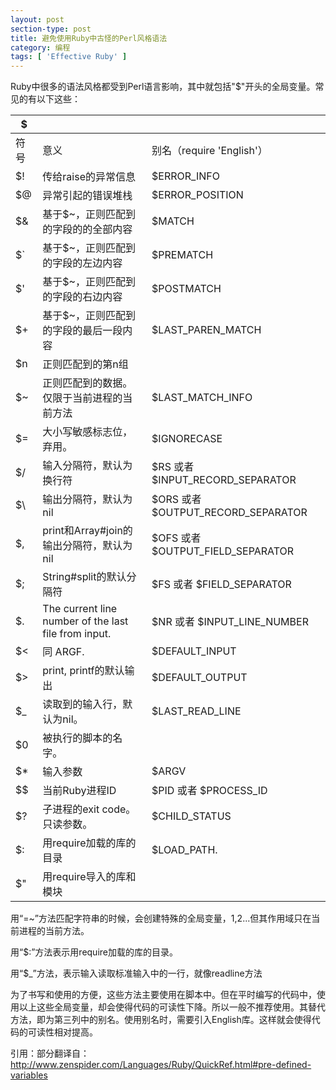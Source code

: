 ```yaml
---
layout: post
section-type: post
title: 避免使用Ruby中古怪的Perl风格语法
category: 编程
tags: [ 'Effective Ruby' ]
---
```


Ruby中很多的语法风格都受到Perl语言影响，其中就包括"$"开头的全局变量。常见的有以下这些：

<!--more--> 

 $| | |
------------| --------------| --------------|
符号|意义|别名（require 'English'）
$! | 传给raise的异常信息 | $ERROR_INFO
$@ | 异常引起的错误堆栈 | $ERROR_POSITION
$& | 基于$~，正则匹配到的字段的的全部内容 | $MATCH
$` | 基于$~，正则匹配到的字段的左边内容 | $PREMATCH
$' | 基于$~，正则匹配到的字段的右边内容 | $POSTMATCH
$+ | 基于$~，正则匹配到的字段的最后一段内容 | $LAST_PAREN_MATCH
$n | 正则匹配到的第n组
$~ | 正则匹配到的数据。仅限于当前进程的当前方法 | $LAST_MATCH_INFO
$= | 大小写敏感标志位，弃用。 | $IGNORECASE
$/ | 输入分隔符，默认为换行符 | $RS 或者 $INPUT_RECORD_SEPARATOR
$\ | 输出分隔符，默认为nil | $ORS 或者 $OUTPUT_RECORD_SEPARATOR
$, | print和Array#join的输出分隔符，默认为nil | $OFS 或者 $OUTPUT_FIELD_SEPARATOR
$; | String#split的默认分隔符 | $FS 或者 $FIELD_SEPARATOR
$. | The current line number of the last file from input. | $NR 或者 $INPUT_LINE_NUMBER
$< | 同 ARGF. | $DEFAULT_INPUT
$> | print, printf的默认输出 | $DEFAULT_OUTPUT
$_ | 读取到的输入行，默认为nil。 | $LAST_READ_LINE
$0 | 被执行的脚本的名字。
$* | 输入参数 | $ARGV
$$ | 当前Ruby进程ID | $PID 或者 $PROCESS_ID
$? | 子进程的exit code。只读参数。 | $CHILD_STATUS
$: | 用require加载的库的目录 | $LOAD_PATH.
$" | 用require导入的库和模块

用“=~”方法匹配字符串的时候，会创建特殊的全局变量，$1,$2...但其作用域只在当前进程的当前方法。

用“$:”方法表示用require加载的库的目录。

用“$_”方法，表示输入读取标准输入中的一行，就像readline方法

为了书写和使用的方便，这些方法主要使用在脚本中。但在平时编写的代码中，使用以上这些全局变量，却会使得代码的可读性下降。所以一般不推荐使用。其替代方法，即为第三列中的别名。使用别名时，需要引入English库。这样就会使得代码的可读性相对提高。

引用：部分翻译自：http://www.zenspider.com/Languages/Ruby/QuickRef.html#pre-defined-variables